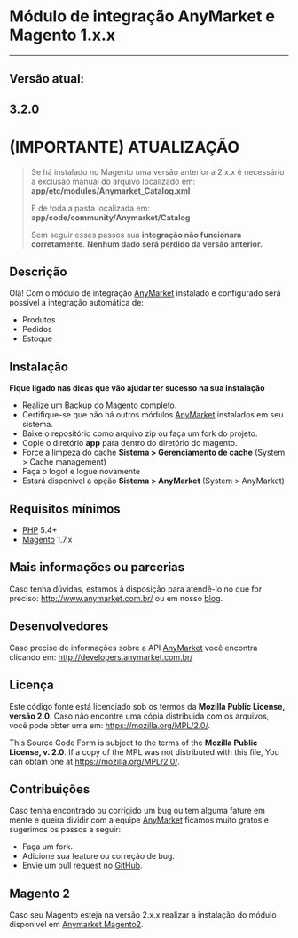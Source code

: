 Módulo de integração AnyMarket e Magento 1.x.x
===========================================
---
Versão atual:
---------
**3.2.0**
-----

**(IMPORTANTE) ATUALIZAÇÃO**
========================

> Se há instalado no Magento uma versão anterior a 2.x.x é necessário a
> exclusão manual do arquivo localizado em: 
> **app/etc/modules/Anymarket_Catalog.xml**
>
> E de toda a pasta localizada em:
> **app/code/community/Anymarket/Catalog**
>
> Sem seguir esses passos sua **integração não funcionara corretamente**.
> **Nenhum dado será perdido da versão anterior.**

Descrição
---------
Olá! Com o módulo de integração [AnyMarket] instalado e configurado será possível a integração automática de:

 - Produtos
 - Pedidos
 - Estoque

Instalação
----------
**Fique ligado nas dicas que vão ajudar ter sucesso na sua instalação**

 - Realize um Backup do Magento completo.
 - Certifique-se que não há outros módulos [AnyMarket] instalados em seu sistema.
 - Baixe o repositório como arquivo zip ou faça um fork do projeto.
 - Copie o diretório **app** para dentro do diretório do magento.
 - Force a limpeza do cache **Sistema > Gerenciamento de cache** (System > Cache management)
 - Faça o logof e logue novamente
 - Estará disponível a opção **Sistema > AnyMarket** (System > AnyMarket)

Requisitos mínimos
------------------
 - [PHP] 5.4+
 - [Magento] 1.7.x 
  
 
Mais informações ou parcerias
--------
Caso tenha dúvidas, estamos à disposição para atendê-lo no que for preciso: http://www.anymarket.com.br/ ou em nosso [blog].

Desenvolvedores
----
Caso precise de informações sobre a API [AnyMarket] você encontra clicando em: http://developers.anymarket.com.br/
 
Licença
-------
Este código fonte está licenciado sob os termos da **Mozilla Public License, versão 2.0**. Caso não encontre uma cópia distribuida com os arquivos, você pode obter uma em: https://mozilla.org/MPL/2.0/. 

This Source Code Form is subject to the terms of the **Mozilla Public License, v. 2.0**. If a copy of the MPL was not distributed with this file, You can obtain one at https://mozilla.org/MPL/2.0/.

Contribuições
-------------
Caso tenha encontrado ou corrigido um bug ou tem alguma fature em mente e queira dividir com a equipe [AnyMarket] ficamos muito gratos e sugerimos os passos a seguir:

 * Faça um fork.
 * Adicione sua feature ou correção de bug.
 * Envie um pull request no [GitHub].
 
 Magento 2
 -------------
 Caso seu Magento esteja na versão 2.x.x realizar a instalação do módulo disponivel em [Anymarket Magento2].
 

 [Magento]: https://www.magentocommerce.com/
 [PHP]: http://www.php.net/
 [AnyMarket]: http://www.anymarket.com.br
 [GitHub]: https://github.com/AnyMarket/magentoService
 [blog]: http://marketplace.anymarket.com.br/
 [Anymarket Magento2]: https://github.com/AnyMarket/magento2
